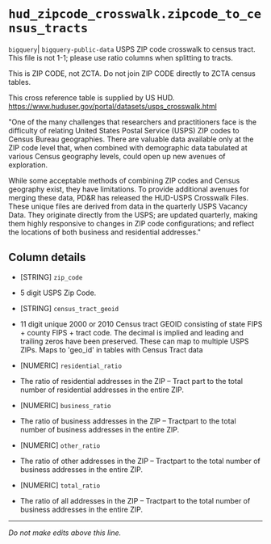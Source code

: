 # `hud_zipcode_crosswalk.zipcode_to_census_tracts`
`bigquery`| `bigquery-public-data`
USPS ZIP code crosswalk to census tract.
This file is not 1-1; please use ratio columns when splitting to tracts.

This is ZIP CODE, not ZCTA.
Do not join ZIP CODE directly to ZCTA census tables.

This cross reference table is supplied by US HUD.
https://www.huduser.gov/portal/datasets/usps_crosswalk.html


"One of the many challenges that researchers and practitioners face is the difficulty of relating United States Postal Service (USPS) ZIP codes to Census Bureau geographies. There are valuable data available only at the ZIP code level that, when combined with demographic data tabulated at various Census geography levels, could open up new avenues of exploration.

While some acceptable methods of combining ZIP codes and Census geography exist, they have limitations. To provide additional avenues for merging these data, PD&R has released the HUD-USPS Crosswalk Files. These unique files are derived from data in the quarterly USPS Vacancy Data. They originate directly from the USPS; are updated quarterly, making them highly responsive to changes in ZIP code configurations; and reflect the locations of both business and residential addresses."

## Column details
* [STRING]    `zip_code`
 - 5 digit USPS Zip Code.
* [STRING]    `census_tract_geoid`
 - 11 digit unique 2000 or 2010 Census tract GEOID consisting of state FIPS + county FIPS + tract code. The decimal is implied and leading and trailing zeros have been preserved. These can map to multiple USPS ZIPs. Maps to 'geo_id' in tables with Census Tract data
* [NUMERIC]   `residential_ratio`
 - The ratio of residential addresses in the ZIP – Tract part to the total number of residential addresses in the entire ZIP.
* [NUMERIC]   `business_ratio`
 - 	The ratio of business addresses in the ZIP – Tractpart to the total number of business addresses in the entire ZIP.
* [NUMERIC]   `other_ratio`
 - The ratio of other addresses in the ZIP – Tractpart to the total number of business addresses in the entire ZIP.
* [NUMERIC]   `total_ratio`
 - The ratio of all addresses in the ZIP – Tractpart to the total number of business addresses in the entire ZIP.

-------------------------------------------------------------------------------
*Do not make edits above this line.*
